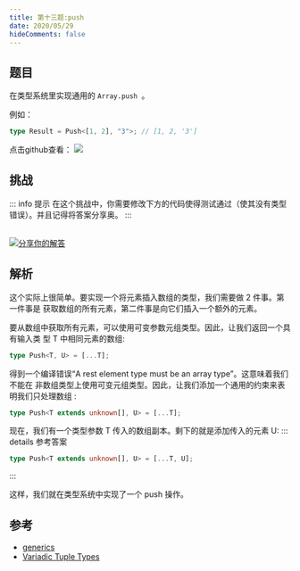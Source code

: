 ```yaml
---
title: 第十三题:push
date: 2020/05/29
hideComments: false
---
```


## 题目

在类型系统里实现通用的 `Array.push `。

例如：

```ts
type Result = Push<[1, 2], "3">; // [1, 2, '3']
```

<p align='left'>
  点击github查看：

  <a href='https://github.com/W-HanYu/FE-Typescript/blob/master/vuepress/docs/challenge/1.13.push.md'>
    <img src='https://img.shields.io/badge/Github-1.8k+-143?logo=typescript&color=3178C6&logoColor=fff' />
  </a>
</p>

## 挑战

::: info 提示
在这个挑战中，你需要修改下方的代码使得测试通过（使其没有类型错误）。并且记得将答案分享奥。
:::

<CodeBox surl="https://stackblitz.com/edit/typescript-wgcecz?embed=1&file=1.13.push.ts&hideExplorer=1&hideNavigation=1&theme=dark&view=editor" />

<!--info-footer-start--><br> <a href="https://github.com/W-HanYu/FE-Typescript/issues/new?assignees=Ustinian&labels=answer&template=1-13%E5%AE%9E%E7%8E%B0-push.md&title=1-13%E5%AE%9E%E7%8E%B0-push.md" target="_blank"><img src="https://6d78-mxm1923893223-ulteh-1302287111.tcb.qcloud.la/-%E5%88%86%E4%BA%AB%E4%BD%A0%E7%9A%84%E8%A7%A3%E7%AD%94-teal.svg?sign=8bb2a2a3bd2b1cc8f86bfd919d53197e&t=1668143704" alt="分享你的解答"/></a>  <!--info-footer-end-->

## 解析

这个实际上很简单。要实现一个将元素插入数组的类型，我们需要做 2 件事。第一件事是 获取数组的所有元素，第二件事是向它们插入一个额外的元素。

要从数组中获取所有元素，可以使用可变参数元组类型。因此，让我们返回一个具有输入类 型 T 中相同元素的数组:

```typescript
type Push<T, U> = [...T];
```

得到一个编译错误“A rest element type must be an array type”。这意味着我们不能在 非数组类型上使用可变元组类型。因此，让我们添加一个通用的约束来表明我们只处理数组 :

```typescript
type Push<T extends unknown[], U> = [...T];
```

现在，我们有一个类型参数 T 传入的数组副本。剩下的就是添加传入的元素 U:
::: details 参考答案
```typescript
type Push<T extends unknown[], U> = [...T, U];
```
:::

这样，我们就在类型系统中实现了一个 push 操作。

## 参考

- [generics](https://www.typescriptlang.org/docs/handbook/2/generics.html)
- [Variadic Tuple Types](https://www.typescriptlang.org/docs/handbook/release-notes/typescript-4-0.html#variadic-tuple-types)
